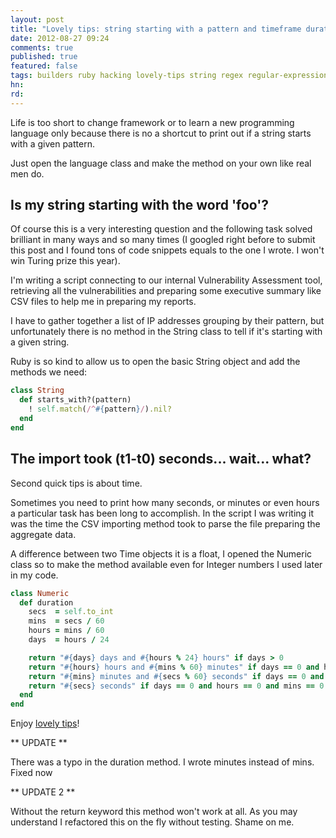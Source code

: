```yaml
---
layout: post
title: "Lovely tips: string starting with a pattern and timeframe duration like gents"
date: 2012-08-27 09:24
comments: true
published: true
featured: false
tags: builders ruby hacking lovely-tips string regex regular-expression time time-difference duration
hn: 
rd: 
---
```


Life is too short to change framework or to learn a new programming language
only because there is no a shortcut to print out if a string starts with a
given pattern.

Just open the language class and make the method on your own like real men do.

<!-- more -->

## Is my string starting with the word 'foo'?

Of course this is a very interesting question and the following task solved
brilliant in many ways and so many times (I googled right before to submit this
post and I found tons of code snippets equals to the one I wrote. I won't win
Turing prize this year).

I'm writing a script connecting to our internal Vulnerability Assessment tool,
retrieving all the vulnerabilities and preparing some executive summary like
CSV files to help me in preparing my reports.

I have to gather together a list of IP addresses grouping by their pattern, but
unfortunately there is no method in the String class to tell if it's starting
with a given string.

Ruby is so kind to allow us to open the basic String object and add the methods
we need:

``` ruby The starts_with? method that won't make me win the Turing prize
class String
  def starts_with?(pattern)
    ! self.match(/^#{pattern}/).nil?
  end
end
``` 

## The import took (t1-t0) seconds... wait... what?

Second quick tips is about time. 

Sometimes you need to print how many seconds, or minutes or even hours a
particular task has been long to accomplish. In the script I was writing it was
the time the CSV importing method took to parse the file preparing the
aggregate data.

A difference between two Time objects it is a float, I opened the Numeric class
so to make the method available even for Integer numbers I used later in my
code.

``` ruby The duration method that allows me I write very inefficient code
class Numeric
  def duration
    secs  = self.to_int
    mins  = secs / 60
    hours = mins / 60
    days  = hours / 24

    return "#{days} days and #{hours % 24} hours" if days > 0
    return "#{hours} hours and #{mins % 60} minutes" if days == 0 and hours > 0
    return "#{mins} minutes and #{secs % 60} seconds" if days == 0 and hours == 0 and mins > 0
    return "#{secs} seconds" if days == 0 and hours == 0 and mins == 0
  end
end
``` 

Enjoy [lovely tips](http://armoredcode.com/blog/categories/lovely-tips)!

** UPDATE **

There was a typo in the duration method. I wrote minutes instead of mins. Fixed now

** UPDATE 2 **

Without the return keyword this method won't work at all. As you may understand I refactored this on the fly without testing. Shame on me.
